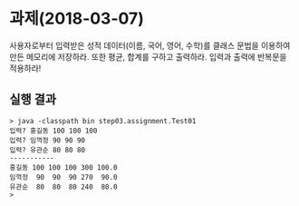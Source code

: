 # 과제(2018-03-07)
사용자로부터 입력받은 성적 데이터(이름, 국어, 영어, 수학)를 클래스 문법을
이용하여 만든 메모리에 저장하라. 또한 평균, 합계를 구하고 출력하라. 입력과
출력에 반복문을 적용하라!
## 실행 결과
```
> java -classpath bin step03.assignment.Test01
입력? 홍길동 100 100 100
입력? 임꺽정 90 90 90
입력? 유관순 80 80 80
-----------
홍길동 100 100 100 300 100.0 
임꺽정  90  90  90 270  90.0 
유관순  80  80  80 240  80.0 
>
``` 